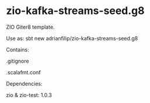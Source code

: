 # zio-kafka-streams-seed.g8
ZIO Giter8 template.

Use as: sbt new adrianfilip/zio-kafka-streams-seed.g8 

Contains:

.gitignore

.scalafmt.conf

Dependencies:

zio & zio-test: 1.0.3


